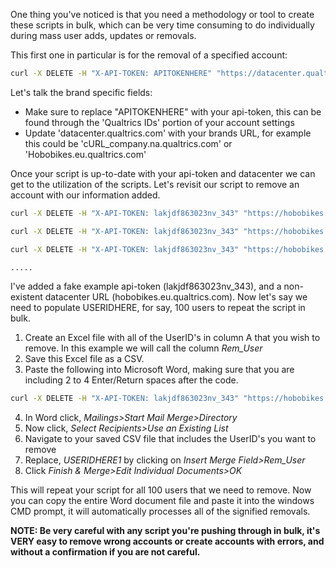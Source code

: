 One thing you've noticed is that you need a methodology or tool to create these scripts in bulk, which can be very time consuming to do individually during mass user adds, updates or removals.

This first one in particular is for the removal of a specified account:

```bash
curl -X DELETE -H "X-API-TOKEN: APITOKENHERE" "https://datacenter.qualtrics.com/API/v3/users/USERIDHERE"
```

Let's talk the brand specific fields:
- Make sure to replace "APITOKENHERE" with your api-token, this can be found through the 'Qualtrics IDs' portion of your account settings
- Update 'datacenter.qualtrics.com' with your brands URL, for example this could be 'cURL_company.na.qualtrics.com' or 'Hobobikes.eu.qualtrics.com'

Once your script is up-to-date with your api-token and datacenter we can get to the utilization of the scripts.  Let's revisit our script to remove an account with our information added.

```bash
curl -X DELETE -H "X-API-TOKEN: lakjdf863023nv_343" "https://hobobikes.eu.qualtrics.com/API/v3/users/USERIDHERE1"

curl -X DELETE -H "X-API-TOKEN: lakjdf863023nv_343" "https://hobobikes.eu.qualtrics.com/API/v3/users/USERIDHERE2"

curl -X DELETE -H "X-API-TOKEN: lakjdf863023nv_343" "https://hobobikes.eu.qualtrics.com/API/v3/users/USERIDHERE3"

.....
```

I've added a fake example api-token (lakjdf863023nv_343), and a non-existent datacenter URL (hobobikes.eu.qualtrics.com).  Now let's say we need to populate USERIDHERE, for say, 100 users to repeat the script in bulk. 

1. Create an Excel file with all of the UserID's in column A that you wish to remove.  In this example we will call the column *Rem_User*
2. Save this Excel file as a CSV.
3. Paste the following into Microsoft Word, making sure that you are including 2 to 4 Enter/Return spaces after the code.

```bash
curl -X DELETE -H "X-API-TOKEN: lakjdf863023nv_343" "https://hobobikes.eu.qualtrics.com/API/v3/users/USERIDHERE1"
```
4. In Word click, *Mailings>Start Mail Merge>Directory*
5. Now click, *Select Recipients>Use an Existing List*
6. Navigate to your saved CSV file that includes the UserID's you want to remove
7. Replace, *USERIDHERE1* by clicking on *Insert Merge Field>Rem_User*
8. Click *Finish & Merge>Edit Individual Documents>OK*

This will repeat your script for all 100 users that we need to remove.  Now you can copy the entire Word document file and paste it into the windows CMD prompt, it will automatically processes all of the signified removals.

**NOTE: Be very careful with any script you're pushing through in bulk, it's VERY easy to remove wrong accounts or create accounts with errors, and without a confirmation if you are not careful.**